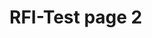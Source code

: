 # RFI-Test page 2

<div id="lightning"></div>

<script type="text/javascript" src="https://uofstthomasmn--edastaging.sandbox.my.site.com/lightning/lightning.out.js"></script>

<script type="text/javascript">
$Lightning.use("c:requestForInformationApp", 
    function() {
        $Lightning.createComponent(
             "c:requestForInformationForm",
             {"rfi_controller":"RFI Controller 0303"},
             "lightning",
             function(cmp) {
                 console.log("LWC Component Created.");
             } 
      );
    },
    'https://uofstthomasmn--edastaging.sandbox.my.site.com/Admissions'
);
</script>
